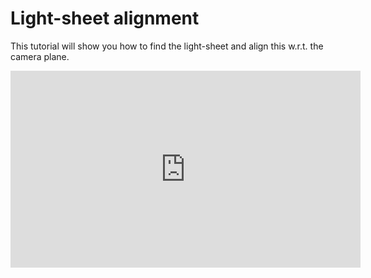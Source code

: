 # Light-sheet alignment

This tutorial will show you how to find the light-sheet and align this w.r.t. the camera plane.

<iframe width="560" height="315" src="https://www.youtube.com/embed/LMt99cA1bxg" title="YouTube video player" frameborder="0" allow="accelerometer; autoplay; clipboard-write; encrypted-media; gyroscope; picture-in-picture; web-share" allowfullscreen></iframe>
